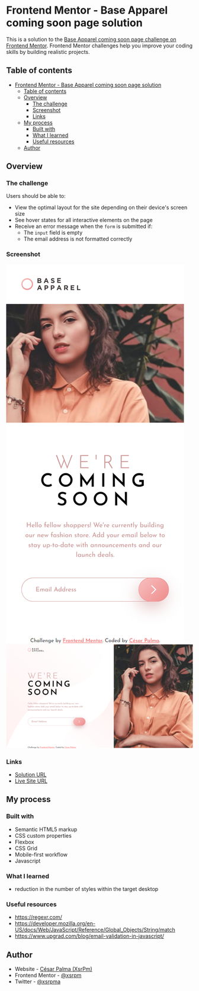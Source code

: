 # Frontend Mentor - Base Apparel coming soon page solution

This is a solution to the [Base Apparel coming soon page challenge on Frontend Mentor](https://www.frontendmentor.io/challenges/base-apparel-coming-soon-page-5d46b47f8db8a7063f9331a0). Frontend Mentor challenges help you improve your coding skills by building realistic projects.

## Table of contents

- [Frontend Mentor - Base Apparel coming soon page solution](#frontend-mentor---base-apparel-coming-soon-page-solution)
  - [Table of contents](#table-of-contents)
  - [Overview](#overview)
    - [The challenge](#the-challenge)
    - [Screenshot](#screenshot)
    - [Links](#links)
  - [My process](#my-process)
    - [Built with](#built-with)
    - [What I learned](#what-i-learned)
    - [Useful resources](#useful-resources)
  - [Author](#author)

## Overview

### The challenge

Users should be able to:

- View the optimal layout for the site depending on their device's screen size
- See hover states for all interactive elements on the page
- Receive an error message when the `form` is submitted if:
  - The `input` field is empty
  - The email address is not formatted correctly

### Screenshot

![Mobile](mobile.png)
![Desktop](desktop.png)

### Links

- [Solution URL](https://github.com/xsrpm/standard-web-projects/tree/master/css/base-apparel-coming-soon)
- [Live Site URL](https://xsrpm.github.io/standard-web-projects/css/base-apparel-coming-soon/)

## My process

### Built with

- Semantic HTML5 markup
- CSS custom properties
- Flexbox
- CSS Grid
- Mobile-first workflow
- Javascript

### What I learned

- reduction in the number of styles within the target desktop

### Useful resources

- https://regexr.com/
- https://developer.mozilla.org/en-US/docs/Web/JavaScript/Reference/Global_Objects/String/match
- https://www.upgrad.com/blog/email-validation-in-javascript/

## Author

- Website - [César Palma (XsrPm)](https://xsrpm.github.io)
- Frontend Mentor - [@xsrpm](https://www.frontendmentor.io/profile/xsrpm)
- Twitter - [@xsrpma](https://www.twitter.com/xsrpma)
